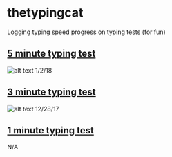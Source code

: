 # thetypingcat

Logging typing speed progress on typing tests (for fun)

## [5 minute typing test](http://thetypingcat.com/typing-speed-test/5m)

![alt text](https://github.com/julieeeeeee/thetypingcat/blob/master/12-28-17.png)
1/2/18

## [3 minute typing test](http://thetypingcat.com/typing-speed-test/3m)

![alt text](https://github.com/julieeeeeee/thetypingcat/blob/master/12-28-17.png)
12/28/17

## [1 minute typing test](http://thetypingcat.com/typing-speed-test/1m)

N/A
